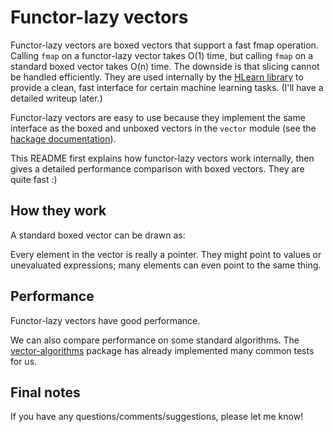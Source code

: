 # Functor-lazy vectors

Functor-lazy vectors are boxed vectors that support a fast fmap operation.  Calling `fmap` on a functor-lazy vector takes O(1) time, but calling `fmap` on a standard boxed vector takes O(n) time.  The downside is that slicing cannot be handled efficiently.  They are used internally by the [HLearn library](http://github.com/mikeizbicki/hlearn) to provide a clean, fast interface for certain machine learning tasks.  (I'll have a detailed writeup later.)

Functor-lazy vectors are easy to use because they implement the same interface as the boxed and unboxed vectors in the `vector` module (see the [hackage documentation](http://hackage.haskell.org/package/vector-functorlazy)).

This README first explains how functor-lazy vectors work internally, then gives a detailed performance comparison with boxed vectors.  They are quite fast :)

## How they work

A standard boxed vector can be drawn as: 

Every element in the vector is really a pointer.  They might point to values or unevaluated expressions; many elements can even point to the same thing.


## Performance

Functor-lazy vectors have good performance.

We can also compare performance on some standard algorithms.  The [vector-algorithms](http://hackage.haskell.org/package/vector-algorithms) package has already implemented many common tests for us.

## Final notes

If you have any questions/comments/suggestions, please let me know!
